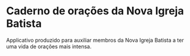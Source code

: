 Caderno de orações da Nova Igreja Batista
==========

Applicativo produzido para auxiliar membros da Nova Igreja Batista a ter uma vida de orações mais intensa.